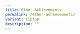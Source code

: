 ```yaml
---
title: Other Achievements
permalink: /other-achievements/
variant: tiptap
description: ""
---
```

<p></p>
